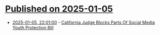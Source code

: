 # [Published on 2025-01-05](index.md)

* [2025-01-05, 22:01:00](https://soylentnews.org/article.pl?sid=25/01/04/2054216&from=rss) - [California Judge Blocks Parts Of Social Media Youth Protection Bill](https://soylentnews.org/article.pl?sid=25/01/04/2054216&from=rss)
